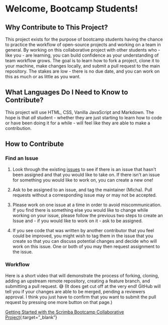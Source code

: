 # Welcome, Bootcamp Students!

## Why Contribute to This Project?

This project exists for the purpose of bootcamp students having the chance to practice the workflow of open-source projects and working on a team in general. By working on this collaborative project with other students who - like you - are learning, you can build confidence as your understanding of team workflow grows. The goal is to learn how to fork a project, clone it to your machine, make changes locally, and submit a pull request to the main repository. The stakes are low - there is no due date, and you can work on this as much or as little as you want. 

## What Languages Do I Need to Know to Contribute?

This project will use HTML, CSS, Vanilla JavaScript and Markdown. The hope is that _all_ student - whether they are just starting to learn how to code or have been doing it for a while - will feel like they are able to make a contribution.

## How to Contribute

### Find an Issue

1. Look through the existing [issues](https://github.com/ScrimbaBootcamp/ScrimbaBootcamp2024/issues) to see if there is an issue that hasn't been assigned and that you would like to take on. If there isn't an issue for something you would like to work on, you can create a new one!

2. Ask to be assigned to an issue, and tag the maintainer (Micha). Pull requests without a corresponding issue may or may not be accepted.

3. Please work on one issue at a time in order to avoid miscommunication. If you find there is something else you would like to change while working on your issue, please follow the previous two steps to create an Issue and - if you would like to work on it - ask to be assigned.

4. If you see code that was written by another contributor that you feel could be improved, you might wish to tag them in the issue that you create so that you can discuss potential changes and decide who will work on this issue. One or both of you may then request assignment to the issue.

### Workflow

Here is a short video that will demonstrate the process of forking, cloning, adding an upstream remote repository, creating a feature branch, and submitting a pull request. :sweat_smile: (It does get cut off at the very end! GitHub will tell you if your changes are able to be merged, pending a reviewers approval. I think you just have to confirm that you want to submit the pull request by pressing one more button on that page.)

[Getting Started with the Scrimba Bootcamp Collaborative Project](https://www.loom.com/share/daa59346512449f6a0d1779c9d533425?sid=b8cf5413-0539-46d8-b72b-09c7412fbf77){:target=”_blank”}
